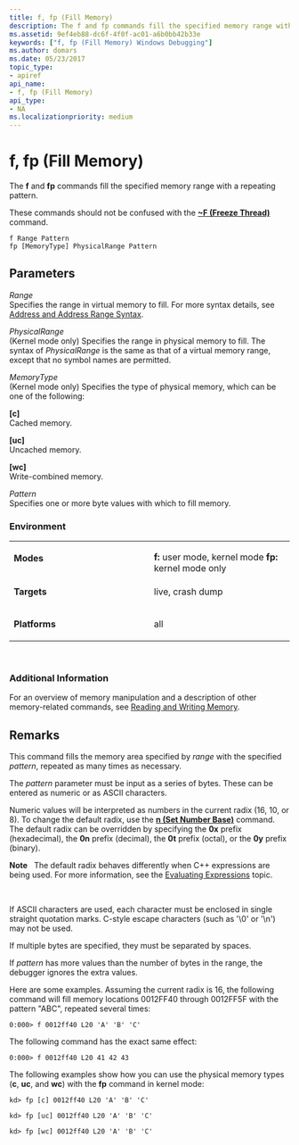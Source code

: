 ```yaml
---
title: f, fp (Fill Memory)
description: The f and fp commands fill the specified memory range with a repeating pattern.These commands should not be confused with the ~F (Freeze Thread) command.
ms.assetid: 9ef4eb88-dc6f-4f0f-ac01-a6b0bb42b33e
keywords: ["f, fp (Fill Memory) Windows Debugging"]
ms.author: domars
ms.date: 05/23/2017
topic_type:
- apiref
api_name:
- f, fp (Fill Memory)
api_type:
- NA
ms.localizationpriority: medium
---
```


# f, fp (Fill Memory)


The **f** and **fp** commands fill the specified memory range with a repeating pattern.

These commands should not be confused with the [**~F (Freeze Thread)**](-f--freeze-thread-.md) command.

```dbgcmd
f Range Pattern 
fp [MemoryType] PhysicalRange Pattern
```

## <span id="ddk_cmd_fill_memory_dbg"></span><span id="DDK_CMD_FILL_MEMORY_DBG"></span>Parameters


<span id="_______Range______"></span><span id="_______range______"></span><span id="_______RANGE______"></span> *Range*   
Specifies the range in virtual memory to fill. For more syntax details, see [Address and Address Range Syntax](address-and-address-range-syntax.md).

<span id="_______PhysicalRange______"></span><span id="_______physicalrange______"></span><span id="_______PHYSICALRANGE______"></span> *PhysicalRange*   
(Kernel mode only) Specifies the range in physical memory to fill. The syntax of *PhysicalRange* is the same as that of a virtual memory range, except that no symbol names are permitted.

<span id="_______MemoryType______"></span><span id="_______memorytype______"></span><span id="_______MEMORYTYPE______"></span> *MemoryType*   
(Kernel mode only) Specifies the type of physical memory, which can be one of the following:

<span id="_c_"></span><span id="_C_"></span>**\[c\]**  
Cached memory.

<span id="_uc_"></span><span id="_UC_"></span>**\[uc\]**  
Uncached memory.

<span id="_wc_"></span><span id="_WC_"></span>**\[wc\]**  
Write-combined memory.

<span id="_______Pattern______"></span><span id="_______pattern______"></span><span id="_______PATTERN______"></span> *Pattern*   
Specifies one or more byte values with which to fill memory.

### <span id="Environment"></span><span id="environment"></span><span id="ENVIRONMENT"></span>Environment

<table>
<colgroup>
<col width="50%" />
<col width="50%" />
</colgroup>
<tbody>
<tr class="odd">
<td align="left"><p><strong>Modes</strong></p></td>
<td align="left"><p></p>
<strong>f:</strong> user mode, kernel mode
<strong>fp:</strong> kernel mode only</td>
</tr>
<tr class="even">
<td align="left"><p><strong>Targets</strong></p></td>
<td align="left"><p>live, crash dump</p></td>
</tr>
<tr class="odd">
<td align="left"><p><strong>Platforms</strong></p></td>
<td align="left"><p>all</p></td>
</tr>
</tbody>
</table>

 

### <span id="Additional_Information"></span><span id="additional_information"></span><span id="ADDITIONAL_INFORMATION"></span>Additional Information

For an overview of memory manipulation and a description of other memory-related commands, see [Reading and Writing Memory](reading-and-writing-memory.md).

Remarks
-------

This command fills the memory area specified by *range* with the specified *pattern*, repeated as many times as necessary.

The *pattern* parameter must be input as a series of bytes. These can be entered as numeric or as ASCII characters.

Numeric values will be interpreted as numbers in the current radix (16, 10, or 8). To change the default radix, use the [**n (Set Number Base)**](n--set-number-base-.md) command. The default radix can be overridden by specifying the **0x** prefix (hexadecimal), the **0n** prefix (decimal), the **0t** prefix (octal), or the **0y** prefix (binary).

**Note**   The default radix behaves differently when C++ expressions are being used. For more information, see the [Evaluating Expressions](evaluating-expressions.md) topic.

 

If ASCII characters are used, each character must be enclosed in single straight quotation marks. C-style escape characters (such as '\\0' or '\\n') may not be used.

If multiple bytes are specified, they must be separated by spaces.

If *pattern* has more values than the number of bytes in the range, the debugger ignores the extra values.

Here are some examples. Assuming the current radix is 16, the following command will fill memory locations 0012FF40 through 0012FF5F with the pattern "ABC", repeated several times:

```dbgcmd
0:000> f 0012ff40 L20 'A' 'B' 'C'
```

The following command has the exact same effect:

```dbgcmd
0:000> f 0012ff40 L20 41 42 43
```

The following examples show how you can use the physical memory types (**c**, **uc**, and **wc**) with the **fp** command in kernel mode:

```dbgcmd
kd> fp [c] 0012ff40 L20 'A' 'B' 'C'
```

```dbgcmd
kd> fp [uc] 0012ff40 L20 'A' 'B' 'C'
```

```dbgcmd
kd> fp [wc] 0012ff40 L20 'A' 'B' 'C'
```

 

 





